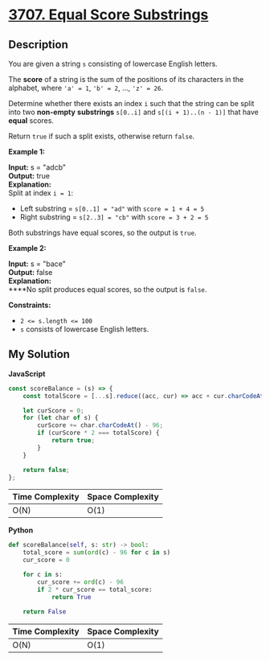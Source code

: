# [3707. Equal Score Substrings](https://leetcode.com/problems/equal-score-substrings)

## Description

You are given a string `s` consisting of lowercase English letters.

The **score** of a string is the sum of the positions of its characters in the alphabet, where `'a' = 1`, `'b' = 2`, ..., `'z' = 26`.

Determine whether there exists an index `i` such that the string can be split into two **non-empty** ****substrings**** `s[0..i]` and `s[(i + 1)..(n - 1)]` that have **equal** scores.

Return `true` if such a split exists, otherwise return `false`.

**Example 1:**

**Input:** s = "adcb"  
**Output:** true  
**Explanation:**  
Split at index `i = 1`:  
-   Left substring = `s[0..1] = "ad"` with `score = 1 + 4 = 5`  
-   Right substring = `s[2..3] = "cb"` with `score = 3 + 2 = 5`  

Both substrings have equal scores, so the output is `true`.

**Example 2:**

**Input:** s = "bace"  
**Output:** false  
**Explanation:​​​​​​**  
**​​​​​​​**No split produces equal scores, so the output is `false`.  

**Constraints:**

-   `2 <= s.length <= 100`
-   `s` consists of lowercase English letters.
  
## My Solution

**JavaScript**

```js
const scoreBalance = (s) => {
    const totalScore = [...s].reduce((acc, cur) => acc + cur.charCodeAt() - 96, 0);

    let curScore = 0;
    for (let char of s) {
        curScore += char.charCodeAt() - 96;
        if (curScore * 2 === totalScore) {
            return true;
        }
    }

    return false;
};
```

| Time Complexity | Space Complexity |
| --------------- | ---------------- |
| O(N)            | O(1)             |

**Python**

```python
def scoreBalance(self, s: str) -> bool:
    total_score = sum(ord(c) - 96 for c in s)
    cur_score = 0

    for c in s:
        cur_score += ord(c) - 96
        if 2 * cur_score == total_score:
            return True
    
    return False
```

| Time Complexity | Space Complexity |
| --------------- | ---------------- |
| O(N)            | O(1)             |